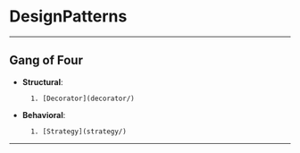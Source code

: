 # DesignPatterns

---

## Gang of Four

* **Structural**:

		1. [Decorator](decorator/)

* **Behavioral**:

		1. [Strategy](strategy/)

---
